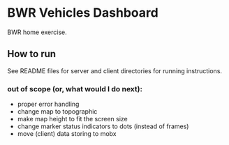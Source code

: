 # BWR Vehicles Dashboard

BWR home exercise.

## How to run

See README files for server and client directories for running instructions.

### out of scope (or, what would I do next):

- proper error handling
- change map to topographic
- make map height to fit the screen size
- change marker status indicators to dots (instead of frames)
- move (client) data storing to mobx
